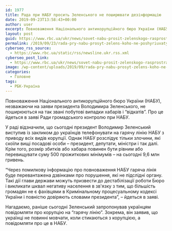```yaml
---
id: 1977
title: Рада при НАБУ просить Зеленського не поширювати дезінформацію
date: 2019-09-23T13:58:43+00:00
author: user
excerpt: Повноваження Національного антикорупційного бюро України (НАБУ), незважаючи на заяви президента Володимира Зеленського, не поширюються на так звані побутові випадки хабарів і...
layout: post
guid: https://www.rbc.ua/ukr/news/sovet-nabu-prosit-zelenskogo-rasprostranyat-1569246896.html
permalink: /2019/09/23/rada-pry-nabu-prosyt-zelens-koho-ne-poshyriuvaty-dezinformatsiiu/
cyberseo_rss_source:
  - https://www.rbc.ua/static/rss/newsline.ukr.rss.xml
cyberseo_post_link:
  - https://www.rbc.ua/ukr/news/sovet-nabu-prosit-zelenskogo-rasprostranyat-1569246896.html
image: /wp-content/uploads/2019/09/rada-pry-nabu-prosyt-zelens-koho-ne-poshyriuvaty-dezinformatsiiu.jpg
categories:
  - Головне
tags:
  - РБК-Україна
---
```

Повноваження Національного антикорупційного бюро України (НАБУ), незважаючи на заяви президента Володимира Зеленського, не поширюються на так звані побутові випадки хабарів і &#8220;відкатів&#8221;. Про це йдеться в заяві Ради громадського контролю при НАБУ.

У раді відзначили, що сьогодні президент Володимир Зеленський виступив із закликом до українців телефонувати на гарячу лінію НАБУ з приводу всіх видів корупції. Однак НАБУ розслідує тільки злочини, які скоїли вищі посадові особи &#8211; президент, депутати, міністри і так далі. Крім того, розмір збитків або хабара повинен бути рівним або перевищувати суму 500 прожиткових мінімумів &#8211; на сьогодні 9,6 млн гривень.

&#8220;Через помилкову інформацію про повноваження НАБУ гаряча лінія буде перевантажена дзвінками про порушення, які не підслідні органу. Такі дії глави держави можуть призвести до дестабілізації роботи Бюро і викликати шквал негативу населення в зв'язку з тим, що більшість громадян не є фахівцями в Кримінальному процесуальному кодексі України і повністю довіряють словами президента&#8221;, &#8211; йдеться в заяві.

Нагадаємо, раніше сьогодні Зеленський запропонував українцям повідомляти про корупцію на &#8220;гарячу лінію&#8221;. Зокрема, він заявив, що українці не повинні мовчати, коли стикаються з корупцією, а повідомляти про це в НАБУ.</p>